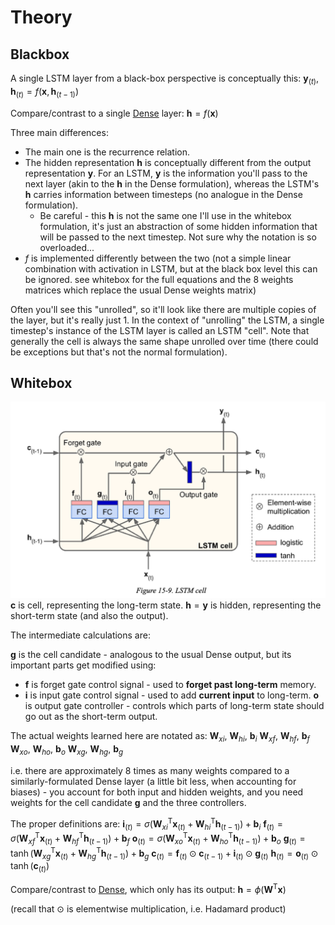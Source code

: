 # Theory

## Blackbox
A single LSTM layer from a black-box perspective is conceptually this:
$\mathbf{y}_{(t)}, \mathbf{h}_{(t)} = f(\mathbf{x}, \mathbf{h}_{(t-1)})$

Compare/contrast to a single [Dense](Algorithms/Models/ANN/Components/Layers/Dense.md) layer:
$\mathbf{h} = f(\mathbf{x})$

Three main differences:
- The main one is the recurrence relation.
- The hidden representation $\mathbf{h}$ is conceptually different from the output representation $\mathbf{y}$. For an LSTM, $\mathbf{y}$ is the information you'll pass to the next layer (akin to the $\mathbf{h}$ in the Dense formulation), whereas the LSTM's $\mathbf{h}$ carries information between timesteps (no analogue in the Dense formulation).
	- Be careful - this $\mathbf{h}$ is not the same one I'll use in the whitebox formulation, it's just an abstraction of some hidden information that will be passed to the next timestep. Not sure why the notation is so overloaded...
- $f$ is implemented differently between the two (not a simple linear combination with activation in LSTM, but at the black box level this can be ignored. see whitebox for the full equations and the 8 weights matrices which replace the usual Dense weights matrix)

Often you'll see this "unrolled", so it'll look like there are multiple copies of the layer, but it's really just 1. In the context of "unrolling" the LSTM, a single timestep's instance of the LSTM layer is called an LSTM "cell". Note that generally the cell is always the same shape unrolled over time (there could be exceptions but that's not the normal formulation).
## Whitebox
![](Screenshots/GeronFigure15-9.png)
$\mathbf{c}$ is cell, representing the long-term state.
$\mathbf{h} = \mathbf{y}$ is hidden, representing the short-term state (and also the output).

The intermediate calculations are:

$\mathbf{g}$ is the cell candidate - analogous to the usual Dense output, but its important parts get modified using:
- $\mathbf{f}$ is forget gate control signal - used to **forget past long-term** memory.
- $\mathbf{i}$ is input gate control signal - used to add **current input** to long-term.
$\mathbf{o}$ is output gate controller - controls which parts of long-term state should go out as the short-term output.

The actual weights learned here are notated as:
$\mathbf{W}_{xi}$, $\mathbf{W}_{hi}$, $\mathbf{b}_i$
$\mathbf{W}_{xf}$, $\mathbf{W}_{hf}$, $\mathbf{b}_f$
$\mathbf{W}_{xo}$, $\mathbf{W}_{ho}$, $\mathbf{b}_o$
$\mathbf{W}_{xg}$, $\mathbf{W}_{hg}$, $\mathbf{b}_g$

i.e. there are approximately 8 times as many weights compared to a similarly-formulated Dense layer (a little bit less, when accounting for biases) - you account for both input and hidden weights, and you need weights for the cell candidate $\mathbf{g}$ and the three controllers.

The proper definitions are:
$\mathbf{i}_{(t)} = \sigma(\mathbf{W}_{xi}^{\mathsf{T}} \mathbf{x}_{(t)} + \mathbf{W}_{hi}^{\mathsf{T}} \mathbf{h}_{(t-1)})+\mathbf{b}_i$
$\mathbf{f}_{(t)} = \sigma(\mathbf{W}_{xf}^{\mathsf{T}} \mathbf{x}_{(t)} + \mathbf{W}_{hf}^{\mathsf{T}} \mathbf{h}_{(t-1)})+\mathbf{b}_f$
$\mathbf{o}_{(t)} = \sigma(\mathbf{W}_{xo}^{\mathsf{T}} \mathbf{x}_{(t)} + \mathbf{W}_{ho}^{\mathsf{T}} \mathbf{h}_{(t-1)})+\mathbf{b}_o$
$\mathbf{g}_{(t)} = \tanh(\mathbf{W}_{xg}^{\mathsf{T}} \mathbf{x}_{(t)} + \mathbf{W}_{hg}^{\mathsf{T}} \mathbf{h}_{(t-1)})+\mathbf{b}_g$
$\mathbf{c}_{(t)} = \mathbf{f}_{(t)} \odot \mathbf{c}_{(t-1)} + \mathbf{i}_{(t)} \odot \mathbf{g}_{(t)}$
$\mathbf{h}_{(t)} = \mathbf{o}_{(t)} \odot \tanh(\mathbf{c}_{(t)})$

Compare/contrast to [Dense](Algorithms/Models/ANN/Components/Layers/Dense.md), which only has its output:
$\mathbf{h} = \phi(\mathbf{W^{\mathsf{T}}}\mathbf{x})$

(recall that $\odot$ is elementwise multiplication, i.e. Hadamard product)

